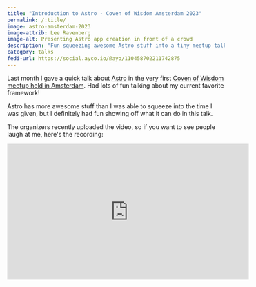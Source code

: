 ```yaml
---
title: "Introduction to Astro - Coven of Wisdom Amsterdam 2023"
permalink: /:title/
image: astro-amsterdam-2023
image-attrib: Lee Ravenberg
image-alt: Presenting Astro app creation in front of a crowd
description: "Fun squeezing awesome Astro stuff into a tiny meetup talk"
category: talks
fedi-url: https://social.ayco.io/@ayo/110458702211742875
---
```


Last month I gave a quick talk about [Astro](https://astro.build) in the very first [Coven of Wisdom meetup held in Amsterdam](https://www.meetup.com/coven-of-wisdom-amsterdam/events/292064053/). Had lots of fun talking about my current favorite framework!<!--more-->

Astro has more awesome stuff than I was able to squeeze into the time I was given, but I definitely had fun showing off what it can do in this talk.

The organizers recently uploaded the video, so if you want to see people laugh at me, here's the recording:

<iframe width="560" height="315" src="https://www.youtube.com/embed/fJ1paUQzy6I" title="YouTube video player" frameborder="0" allow="accelerometer; autoplay; clipboard-write; encrypted-media; gyroscope; picture-in-picture; web-share" allowfullscreen></iframe>
